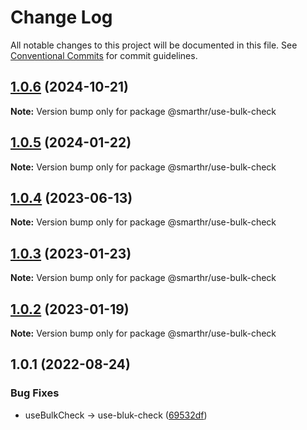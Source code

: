 # Change Log

All notable changes to this project will be documented in this file.
See [Conventional Commits](https://conventionalcommits.org) for commit guidelines.

## [1.0.6](https://github.com/kufu/tamatebako/compare/@smarthr/use-bulk-check@1.0.4...@smarthr/use-bulk-check@1.0.6) (2024-10-21)

**Note:** Version bump only for package @smarthr/use-bulk-check

## [1.0.5](https://github.com/kufu/tamatebako/compare/@smarthr/use-bulk-check@1.0.4...@smarthr/use-bulk-check@1.0.5) (2024-01-22)

**Note:** Version bump only for package @smarthr/use-bulk-check

## [1.0.4](https://github.com/kufu/tamatebako/compare/@smarthr/use-bulk-check@1.0.3...@smarthr/use-bulk-check@1.0.4) (2023-06-13)

**Note:** Version bump only for package @smarthr/use-bulk-check

## [1.0.3](https://github.com/kufu/tamatebako/compare/@smarthr/use-bulk-check@1.0.2...@smarthr/use-bulk-check@1.0.3) (2023-01-23)

**Note:** Version bump only for package @smarthr/use-bulk-check

## [1.0.2](https://github.com/kufu/tamatebako/compare/@smarthr/use-bulk-check@1.0.1...@smarthr/use-bulk-check@1.0.2) (2023-01-19)

**Note:** Version bump only for package @smarthr/use-bulk-check

## 1.0.1 (2022-08-24)

### Bug Fixes

- useBulkCheck -> use-bluk-check ([69532df](https://github.com/kufu/tamatebako/commit/69532dfbfe7160ac63dc2ed3b998aadca83dbc90))
